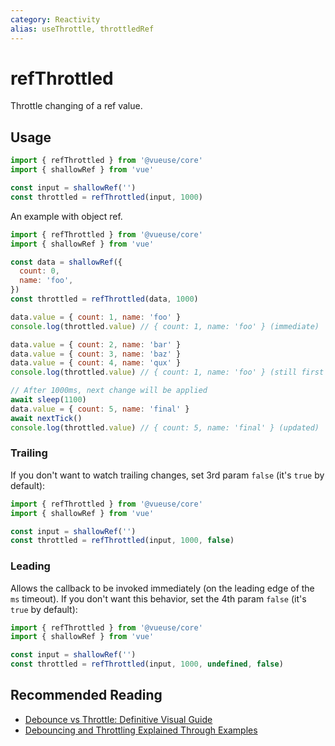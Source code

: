 ```yaml
---
category: Reactivity
alias: useThrottle, throttledRef
---
```


# refThrottled

Throttle changing of a ref value.

## Usage

```js {5}
import { refThrottled } from '@vueuse/core'
import { shallowRef } from 'vue'

const input = shallowRef('')
const throttled = refThrottled(input, 1000)
```

An example with object ref.

```js
import { refThrottled } from '@vueuse/core'
import { shallowRef } from 'vue'

const data = shallowRef({
  count: 0,
  name: 'foo',
})
const throttled = refThrottled(data, 1000)

data.value = { count: 1, name: 'foo' }
console.log(throttled.value) // { count: 1, name: 'foo' } (immediate)

data.value = { count: 2, name: 'bar' }
data.value = { count: 3, name: 'baz' }
data.value = { count: 4, name: 'qux' }
console.log(throttled.value) // { count: 1, name: 'foo' } (still first value)

// After 1000ms, next change will be applied
await sleep(1100)
data.value = { count: 5, name: 'final' }
await nextTick()
console.log(throttled.value) // { count: 5, name: 'final' } (updated)
```

### Trailing

If you don't want to watch trailing changes, set 3rd param `false` (it's `true` by default):

```js
import { refThrottled } from '@vueuse/core'
import { shallowRef } from 'vue'

const input = shallowRef('')
const throttled = refThrottled(input, 1000, false)
```

### Leading

Allows the callback to be invoked immediately (on the leading edge of the `ms` timeout). If you don't want this behavior, set the 4th param `false` (it's `true` by default):

```js
import { refThrottled } from '@vueuse/core'
import { shallowRef } from 'vue'

const input = shallowRef('')
const throttled = refThrottled(input, 1000, undefined, false)
```

## Recommended Reading

- [Debounce vs Throttle: Definitive Visual Guide](https://kettanaito.com/blog/debounce-vs-throttle)
- [Debouncing and Throttling Explained Through Examples](https://css-tricks.com/debouncing-throttling-explained-examples/)
